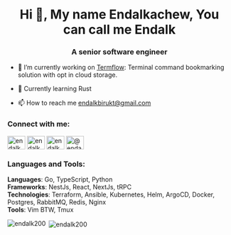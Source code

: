 <h1 align="center">Hi 👋, My name Endalkachew, You can call me Endalk</h1>
<h3 align="center">A senior software engineer</h3>

- 🔭 I’m currently working on [Termflow](https://github.com/endalk200/termflow): Terminal command bookmarking solution with opt in cloud storage.

- 📖 Currently learning Rust

- 📫 How to reach me endalkbirukt@gmail.com

<h3 align="left">Connect with me:</h3>

<p align="left">
<a href="https://dev.to/endalk200" target="blank"><img align="center" src="https://raw.githubusercontent.com/rahuldkjain/github-profile-readme-generator/master/src/images/icons/Social/devto.svg" alt="endalk200" height="30" width="40" /></a>
<a href="https://twitter.com/endalk200" target="blank"><img align="center" src="https://raw.githubusercontent.com/rahuldkjain/github-profile-readme-generator/master/src/images/icons/Social/twitter.svg" alt="endalk200" height="30" width="40" /></a>
<a href="https://linkedin.com/in/endalk200" target="blank"><img align="center" src="https://raw.githubusercontent.com/rahuldkjain/github-profile-readme-generator/master/src/images/icons/Social/linked-in-alt.svg" alt="endalk200" height="30" width="40" /></a>
<a href="https://medium.com/@endalk200" target="blank"><img align="center" src="https://raw.githubusercontent.com/rahuldkjain/github-profile-readme-generator/master/src/images/icons/Social/medium.svg" alt="@endalk200" height="30" width="40" /></a>
</p>

<h3 align="left">Languages and Tools:</h3>

**Languages**: Go, TypeScript, Python </br >
**Frameworks**: NestJs, React, NextJs, tRPC </br >
**Technologies**: Terraform, Ansible, Kubernetes, Helm, ArgoCD, Docker, Postgres, RabbitMQ, Redis, Nginx </br >
**Tools**: Vim BTW, Tmux </br >

<p><img align="left" src="https://endalk200-github-readme-stats.vercel.app/api/top-langs?username=endalk200&show_icons=true&locale=en&layout=compact&include_all_commits=true&size_weight=0.5&count_weight=0.5&langs_count=8&hide=html,just,smarty,mdx,css,scss,javascript,makefile" alt="endalk200" /></p>

<p>&nbsp;<img align="center" src="https://endalk200-github-readme-stats.vercel.app/api?username=endalk200&show_icons=true&locale=en&include_all_commits=true&rank_icon=github" alt="endalk200" /></p>

